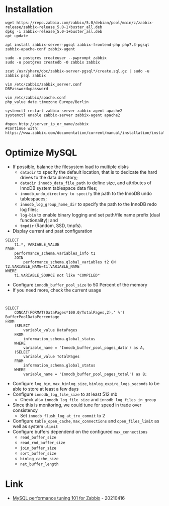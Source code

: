 # Installation

```
wget https://repo.zabbix.com/zabbix/5.0/debian/pool/main/z/zabbix-release/zabbix-release_5.0-1+buster_all.deb
dpkg -i zabbix-release_5.0-1+buster_all.deb
apt update 

apt install zabbix-server-pgsql zabbix-frontend-php php7.3-pgsql zabbix-apache-conf zabbix-agent 

sudo -u postgres createuser --pwprompt zabbix
sudo -u postgres createdb -O zabbix zabbix 

zcat /usr/share/doc/zabbix-server-pgsql*/create.sql.gz | sudo -u zabbix psql zabbix 

vim /etc/zabbix/zabbix_server.conf 
DBPassword=password

vim /etc/zabbix/apache.conf
php_value date.timezone Europe/Berlin

systemctl restart zabbix-server zabbix-agent apache2
systemctl enable zabbix-server zabbix-agent apache2 

#open http://server_ip_or_name/zabbix
#continue with: https://www.zabbix.com/documentation/current/manual/installation/install#installing_frontend
```

# Optimize MySQL

* If possible, balance the filesystem load to multiple disks
    * `datadir` to specify the default location, that is to dedicate the hard drives to the data directory;
    * `datadir innodb_data_file_path` to define size, and attributes of InnoDB system tablespace data files;
    * `innodb_undo_directory to specify` the path to the InnoDB undo tablespaces;
    * `innodb_log_group_home_dir` to specify the path to the InnoDB redo log files;
    * `log-bin` to enable binary logging and set path/file name prefix (dual functionality); and
    * `tmpdir` (Random, SSD, tmpfs).
* Display current and past configuration
```
SELECT
    t1.*, VARIABLE_VALUE
FROM 
    performance_schema.variables_info t1
    JOIN
        performance_schema.global_variables t2 ON t2.VARIABLE_NAME=t1.VARIABLE_NAME
WHERE
    t1.VARIABLE_SOURCE not like "COMPILED"
```
* Configure `innodb_buffer_pool_size` to 50 Percent of the memory
* If you need more, check the current usage
```


SELECT
    CONCAT(FORMAT(DataPages*100.0/TotalPages,2),' %') BufferPoolDataPercentage
FROM
    (SELECT
        variable_value DataPages 
    FROM 
        information_schema.global_status
    WHERE 
        variable_name = 'Innodb_buffer_pool_pages_data') as A,
    (SELECT
        variable_value TotalPages 
    FROM 
        information_schema.global_status
    WHERE 
        variable_name = 'Innodb_buffer_pool_pages_total') as B;
```
* Configure `log_bin`, `max_binlog_size`, `binlog_expire_logs_seconds` to be able to store at least a few days
* Configure `innodb_log_file_size` to at least 512 mb
    * Check also `innodb_log_file_size` and `innodb_log_files_in_group`
* Since this is monitoring, we could tune for speed in trade over consistency
    * Set `innodb_flush_log_at_trx_commit` to 2
* Configure `table_open_cache`, `max_connections` and `open_files_limit` as well as system `ulimit`
* Configure buffers dependend on the configured `max_connections`
    * `read_buffer_size`
    * `read_rnd_buffer_size`
    * `join_buffer_size`
    * `sort_buffer_size`
    * `binlog_cache_size`
    * `net_buffer_length` 

# Link

* [MySQL performance tuning 101 for Zabbix](https://blog.zabbix.com/mysql-performance-tuning-101-for-zabbix/13899/) - 20210416
